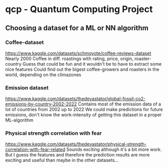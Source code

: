 # qcp - Quantum Computing Project
## Choosing a dataset for a ML or NN algorithm
### Coffee-dataset
https://www.kaggle.com/datasets/schmoyote/coffee-reviews-dataset
Nearly 2000 Coffee in diff. roastings with rating, price, origin, roaster-country
Guess that could be fun and it wouldn't be to have to extract some nice features
Could find out the bigest coffee-growers and roasters in the world, depending on the climazones
### Emission dataset
https://www.kaggle.com/datasets/thedevastator/global-fossil-co2-emissions-by-country-2002-2022
Contains most of the emission data of a lot of countries from 2002 up to 2022
We could make predictions for future emissions, don't know the work-intensity of getting this dataset in a proper ML-algorithm
### Physical strength correlation with fear
https://www.kaggle.com/datasets/thedevastator/physical-strength-correlation-with-fear-related
Sounds exciting although it's a bit more work. But I guess the features and therefore the prediction results are more exciting and useful than maybe in the other datasets...
